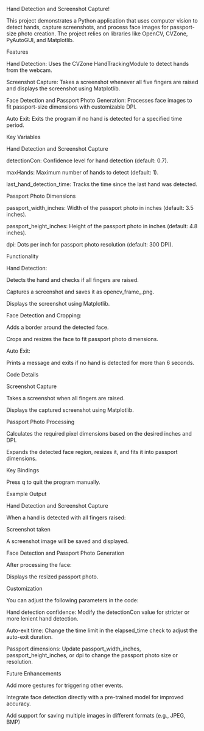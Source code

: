 Hand Detection and Screenshot Capture!

This project demonstrates a Python application that uses computer vision to detect hands, capture screenshots, and process face images for passport-size photo creation. The project relies on libraries like OpenCV, CVZone, PyAutoGUI, and Matplotlib.

Features

Hand Detection: Uses the CVZone HandTrackingModule to detect hands from the webcam.

Screenshot Capture: Takes a screenshot whenever all five fingers are raised and displays the screenshot using Matplotlib.

Face Detection and Passport Photo Generation: Processes face images to fit passport-size dimensions with customizable DPI.

Auto Exit: Exits the program if no hand is detected for a specified time period.

Key Variables

Hand Detection and Screenshot Capture

detectionCon: Confidence level for hand detection (default: 0.7).

maxHands: Maximum number of hands to detect (default: 1).

last_hand_detection_time: Tracks the time since the last hand was detected.

Passport Photo Dimensions

passport_width_inches: Width of the passport photo in inches (default: 3.5 inches).

passport_height_inches: Height of the passport photo in inches (default: 4.8 inches).

dpi: Dots per inch for passport photo resolution (default: 300 DPI).

Functionality

Hand Detection:

Detects the hand and checks if all fingers are raised.

Captures a screenshot and saves it as opencv_frame_<number>.png.

Displays the screenshot using Matplotlib.

Face Detection and Cropping:

Adds a border around the detected face.

Crops and resizes the face to fit passport photo dimensions.

Auto Exit:

Prints a message and exits if no hand is detected for more than 6 seconds.

Code Details

Screenshot Capture

Takes a screenshot when all fingers are raised.

Displays the captured screenshot using Matplotlib.

Passport Photo Processing

Calculates the required pixel dimensions based on the desired inches and DPI.

Expands the detected face region, resizes it, and fits it into passport dimensions.

Key Bindings

Press q to quit the program manually.

Example Output

Hand Detection and Screenshot Capture

When a hand is detected with all fingers raised:

Screenshot taken

A screenshot image will be saved and displayed.

Face Detection and Passport Photo Generation

After processing the face:

Displays the resized passport photo.

Customization

You can adjust the following parameters in the code:

Hand detection confidence: Modify the detectionCon value for stricter or more lenient hand detection.

Auto-exit time: Change the time limit in the elapsed_time check to adjust the auto-exit duration.

Passport dimensions: Update passport_width_inches, passport_height_inches, or dpi to change the passport photo size or resolution.

Future Enhancements

Add more gestures for triggering other events.

Integrate face detection directly with a pre-trained model for improved accuracy.

Add support for saving multiple images in different formats (e.g., JPEG, BMP)
